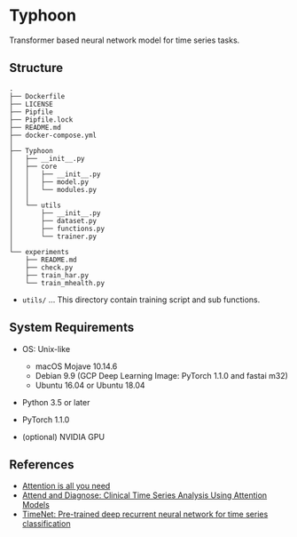 # Typhoon
Transformer based neural network model for time series tasks.

## Structure

```
.
├── Dockerfile
├── LICENSE
├── Pipfile
├── Pipfile.lock
├── README.md
├── docker-compose.yml
│
├── Typhoon
│   ├── __init__.py
│   ├── core
│   │   ├── __init__.py
│   │   ├── model.py
│   │   └── modules.py
│   │
│   └── utils
│       ├── __init__.py
│       ├── dataset.py
│       ├── functions.py
│       └── trainer.py
│
└── experiments
    ├── README.md
    ├── check.py
    ├── train_har.py
    └── train_mhealth.py

```
* `utils/` ... This directory contain training script and sub functions.

## System Requirements
* OS: Unix-like
    * macOS Mojave 10.14.6
    * Debian 9.9 (GCP Deep Learning Image: PyTorch 1.1.0 and fastai m32)
    * Ubuntu 16.04 or Ubuntu 18.04
    
* Python 3.5 or later
* PyTorch 1.1.0

* (optional) NVIDIA GPU

## References 
* [Attention is all you need](https://arxiv.org/abs/1706.03762)
* [Attend and Diagnose: Clinical Time Series Analysis Using Attention Models](https://arxiv.org/abs/1711.03905)
* [TimeNet: Pre-trained deep recurrent neural network for time series classification](https://arxiv.org/abs/1706.08838)
